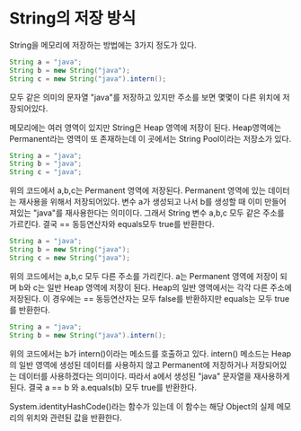 # String의 저장 방식

String을 메모리에 저장하는 방법에는 3가지 정도가 있다.

```java
String a = "java";
String b = new String("java");
String c = new String("java").intern();
```

모두 같은 의미의 문자열 "java"를 저장하고 있지만 주소를 보면 몇몇이 다른 위치에 저장되어있다.

메모리에는 여러 영역이 있지만 String은 Heap 영역에 저장이 된다. Heap영역에는 Permanent라는 영역이 또 존재하는데 이 곳에서는 String Pool이라는 저장소가 있다.

```java
String a = "java";
String b = "java";
String c = "java";
```

위의 코드에서 a,b,c는 Permanent 영역에 저장된다. Permanent 영역에 있는 데이터는 재사용을 위해서 저장되어있다. 변수 a가 생성되고 나서 b를 생성할 때 이미 만들어져있는 "java"를 재사용한다는 의미이다. 그래서 String 변수 a,b,c 모두 같은 주소를 가르킨다. 결국 == 동등연산자와 equals모두 true를 반환한다.

```java
String a = "java";
String b = new String("java");
String c = new String("java");
```

위의 코드에서는 a,b,c 모두 다른 주소를 가리킨다. a는 Permanent 영역에 저장이 되며 b와 c는 일반 Heap 영역에 저장이 된다. Heap의 일반 영역에서는 각각 다른 주소에 저장된다. 이 경우에는 == 동등연산자는 모두 false를 반환하지만 equals는 모두 true를 반환한다.

```java
String a = "java";
String b = new String("java").intern();
```

위의 코드에서는 b가 intern()이라는 메소드를 호출하고 있다. intern() 메소드는 Heap의 일반 영역에 생성된 데이터를 사용하지 않고 Permanent에 저장하거나 저장되어있는 데이터를 사용하겠다는 의미이다. 따라서 a에서 생성된 "java" 문자열을 재사용하게 된다. 결국 a == b 와 a.equals(b) 모두 true를 반환한다.

System.identityHashCode()라는 함수가 있는데 이 함수는 해당 Object의 실제 메모리의 위치와 관련된 값을 반환한다.